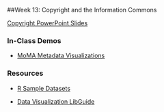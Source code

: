 ##Week 13: Copyright and the Information Commons


[Copyright PowerPoint Slides](Week-13_Copyright_etc.pptx)


### In-Class Demos

- [MoMA Metadata Visualizations](Week-13_Visualization_Lab.ipynb)

### Resources

- [R Sample Datasets](https://vincentarelbundock.github.io/Rdatasets/datasets.html)

- [Data Visualization LibGuide](https://guides.lib.utexas.edu/data-visualization/resources)


<!--
-   copyright policy overview: DMCA, fair use, Creative Commons licenses

-   database copyright in the U.S. vs. Europe

-   legal debates around acquiring material for text and data mining research
-->
